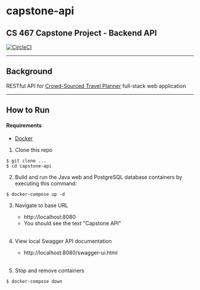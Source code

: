 # capstone-api
## CS 467 Capstone Project - Backend API

[![CircleCI](https://dl.circleci.com/status-badge/img/gh/mike-osu/capstone-api/tree/main.svg?style=svg&circle-token=c1c9a3cf57927a025c25ceb406fac6e02b8226ca)](https://dl.circleci.com/status-badge/redirect/gh/mike-osu/capstone-api/tree/main)

---
## Background

RESTful API for [Crowd-Sourced Travel Planner](https://eecs.oregonstate.edu/capstone/submission/pages/viewSingleProject.php?id=vEoVN87FmupNY20Q) full-stack web application

---
## How to Run
#### Requirements
- [Docker](https://www.docker.com/)

1. Clone this repo
```
$ git clone ...
$ cd capstone-api
```

2. Build and run the Java web and PostgreSQL database containers by executing this command:
```
$ docker-compose up -d
```

3.  Navigate to base URL 
     - http://localhost:8080
     - You should see the text "Capstone API"
     <br/>&nbsp;

4. View local Swagger API documentation
     - http://localhost:8080/swagger-ui.html
     <br/>&nbsp;

5. Stop and remove containers
```
$ docker-compose down
```